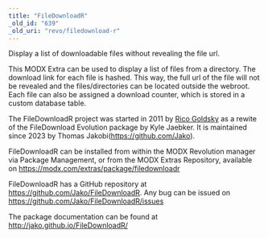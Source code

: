 ```yaml
---
title: "FileDownloadR"
_old_id: "639"
_old_uri: "revo/filedownload-r"
---
```


Display a list of downloadable files without revealing the file url.

This MODX Extra can be used to display a list of files from a directory. The download link for each file is hashed. 
This way, the full url of the file will not be revealed and the files/directories can be located outside the webroot. 
Each file can also be assigned a download counter, which is stored in a custom database table.

The FileDownloadR project was started in 2011 by [Rico Goldsky](https://github.com/goldsky) as a rewite of the 
FileDownload Evolution package by Kyle Jaebker. It is maintained since 2023 by Thomas Jakobi(https://github.com/Jako).

FileDownloadR can be installed from within the MODX Revolution manager via Package Management, or from the MODX Extras 
Repository, available on https://modx.com/extras/package/filedownloadr

FileDownloadR has a GitHub repository at https://github.com/Jako/FileDownloadR. Any bug can be issued on 
https://github.com/Jako/FileDownloadR/issues

The package documentation can be found at http://jako.github.io/FileDownloadR/
